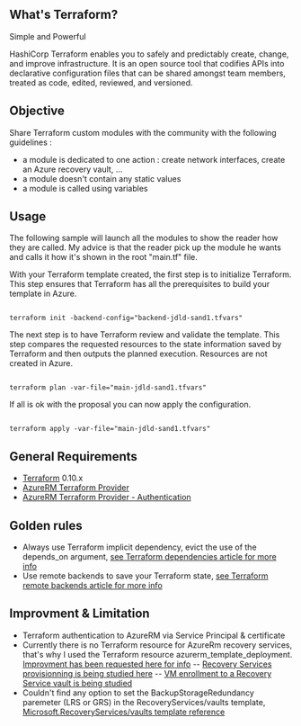 What's Terraform?
------------
Simple and Powerful

HashiCorp Terraform enables you to safely and predictably create, change, and improve infrastructure. It is an open source tool that codifies APIs into declarative configuration files that can be shared amongst team members, treated as code, edited, reviewed, and versioned.


Objective
------------
Share Terraform custom modules with the community with the following guidelines :
-	a module is dedicated to one action : create network interfaces, create an Azure recovery vault, ...
-	a module doesn't contain any static values
-	a module is called using variables

Usage
-----
The following sample will launch all the modules to show the reader how they are called.
My advice is that the reader pick up the module he wants and calls it how it's shown in the root "main.tf" file.

With your Terraform template created, the first step is to initialize Terraform. 
This step ensures that Terraform has all the prerequisites to build your template in Azure.

```hcl

terraform init -backend-config="backend-jdld-sand1.tfvars"

```

The next step is to have Terraform review and validate the template. 
This step compares the requested resources to the state information saved by Terraform and then outputs the planned execution. Resources are not created in Azure.
```hcl

terraform plan -var-file="main-jdld-sand1.tfvars"

```

If all is ok with the proposal you can now apply the configuration.
```hcl

terraform apply -var-file="main-jdld-sand1.tfvars"

```

General Requirements
------------

-	[Terraform](https://www.Terraform.io/downloads.html) 0.10.x
-	[AzureRM Terraform Provider](https://github.com/Terraform-providers/Terraform-provider-azurerm/blob/master/README.md)
-	[AzureRM Terraform Provider - Authentication](https://www.Terraform.io/docs/providers/azurerm/)

Golden rules
------------
-	 Always use Terraform implicit dependency, evict the use of the depends_on argument, [see Terraform dependencies article for more info](https://www.terraform.io/intro/getting-started/dependencies.html)
-	 Use remote backends to save your Terraform state, [see Terraform remote backends article for more info](https://www.terraform.io/intro/getting-started/remote.html)

Improvment & Limitation
------------
-	Terraform authentication to AzureRM via Service Principal & certificate
-	Currently there is no Terraform resource for AzureRm recovery services, that's why I used the Terraform resource azurerm_template_deployment. [Improvment has been requested here for info](https://github.com/Terraform-providers/Terraform-provider-azurerm/issues/1007)
--	[Recovery Services provisionning is being studied here](https://github.com/terraform-providers/terraform-provider-azurerm/pull/995)
--	[VM enrollment to a Recovery Service vault is being studied](https://github.com/terraform-providers/terraform-provider-azurerm/pull/995)
-	Couldn't find any option to set the BackupStorageRedundancy paremeter (LRS or GRS) in the RecoveryServices/vaults template, [Microsoft.RecoveryServices/vaults template reference](https://docs.microsoft.com/en-us/azure/templates/microsoft.recoveryservices/vaults)